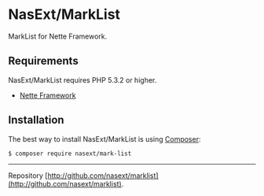 NasExt/MarkList
===========================

MarkList for Nette Framework.

Requirements
------------

NasExt/MarkList requires PHP 5.3.2 or higher.

- [Nette Framework](https://github.com/nette/nette)

Installation
------------

The best way to install NasExt/MarkList is using  [Composer](http://getcomposer.org/):

```sh
$ composer require nasext/mark-list
```

-----

Repository [http://github.com/nasext/marklist](http://github.com/nasext/marklist).
